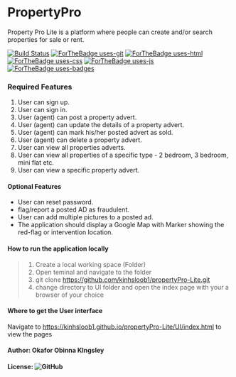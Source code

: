 # PropertyPro
Property Pro Lite is a platform where people can create and/or search properties for sale or rent.


[![Build Status](https://travis-ci.org/kinhsloob1/propertyPro-Lite.svg?branch=develop)](https://travis-ci.org/kinhsloob1/propertyPro-Lite) [![ForTheBadge uses-git](http://ForTheBadge.com/images/badges/uses-git.svg)](https://GitHub.com/) [![ForTheBadge uses-html](http://ForTheBadge.com/images/badges/uses-html.svg)](http://ForTheBadge.com) [![ForTheBadge uses-css](http://ForTheBadge.com/images/badges/uses-css.svg)](http://ForTheBadge.com) [![ForTheBadge uses-js](http://ForTheBadge.com/images/badges/uses-js.svg)](http://ForTheBadge.com) [![ForTheBadge uses-badges](https://forthebadge.com/images/badges/uses-badges.svg)](https://forthebadge.com)


### Required Features

1. User can sign up.
2. User can sign in.
3. User (agent) can post a property advert.
4. User (agent) can update the details of a property advert.
5. User (agent) can mark his/her posted advert as sold.
6. User (agent) can delete a property advert.
7. User can view all properties adverts.
8. User can view all properties of a specific type - 2 bedroom, 3 bedroom, mini flat etc.
9. User can view a specific property advert.

#### Optional Features

* User can reset password.
* flag/report​ a posted AD as fraudulent.
* User can add multiple pictures to a posted ad.
* The application should display a Google Map with Marker showing the red-flag or
intervention location.

#### How to run the application locally

>1. Create a local working space (Folder)
>2. Open teminal and navigate to the folder
>3. git clone https://github.com/kinhsloob1/propertyPro-Lite.git
>4. change directory to UI folder and open the index page with your a browser of your choice

#### Where to get the User interface

Navigate to https://kinhsloob1.github.io/propertyPro-Lite/UI/index.html to view the pages

#### Author: Okafor Obinna KIngsley

#### License: ![GitHub](https://img.shields.io/github/license/kinhsloob1/propertyPro-Lite.svg)